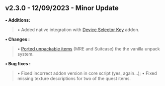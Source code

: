 ## **v2.3.0 - 12/09/2023 - Minor Update**

**• Additions:**
> • Added native integration with [Device Selector Key](https://www.moddb.com/mods/stalker-anomaly/addons/mcm-required-device-selector-key) addon.

**• Changes :**
> • [Ported unpackable items](https://trello.com/c/s84mFXuJ/27-port-mre-and-suitcase-to-vanilla-unpack-system) (MRE and Suitcase) the the vanilla unpack system.

**• Bug fixes :**
> • Fixed incorrect addon version in core script (yes, again...);
> • Fixed missing texture descriptions for two of the quest items.
